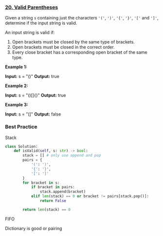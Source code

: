### [20. Valid Parentheses](https://leetcode.com/problems/valid-parentheses/)

Given a string `s` containing just the characters `'('`, `')'`, `'{'`, `'}'`, `'['` and `']'`, determine if the input string is valid.

An input string is valid if:

1. Open brackets must be closed by the same type of brackets.
2. Open brackets must be closed in the correct order.
3. Every close bracket has a corresponding open bracket of the same type.

**Example 1:**

**Input:** s = "()"
**Output:** true

**Example 2:**

**Input:** s = "()[]{}"
**Output:** true

**Example 3:**

**Input:** s = "(]"
**Output:** false

### Best Practice

Stack

```python
class Solution:
    def isValid(self, s: str) -> bool:
        stack = [] # only use append and pop
        pairs = {
            '(': ')',
            '{': '}',
            '[': ']'
        }
        for bracket in s:
            if bracket in pairs:
                stack.append(bracket)
            elif len(stack) == 0 or bracket != pairs[stack.pop()]:
                return False

        return len(stack) == 0       
```

FIFO

Dictionary is good or pairing 
